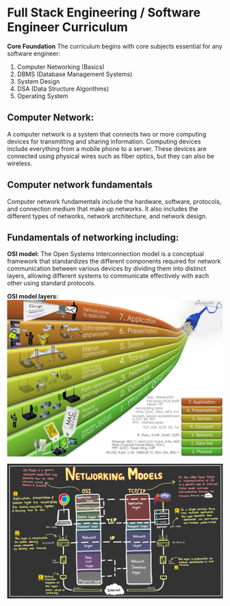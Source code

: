 # Full Stack Engineering / Software Engineer Curriculum
**Core Foundation**
The curriculum begins with core subjects essential for any software engineer:
1) Computer Networking (Basics)
2) DBMS (Database Management Systems)
3) System Design
4) DSA (Data Structure Algorithms)
5) Operating System

## Computer Network:
A computer network is a system that connects two or more computing devices for transmitting and sharing information. Computing devices include everything from a mobile phone to a server. These devices are connected using physical wires such as fiber optics, but they can also be wireless.

## Computer network fundamentals
Computer network fundamentals include the hardware, software, protocols, and connection medium that make up networks. It also includes the different types of networks, network architecture, and network design.

## Fundamentals of networking including:
**OSI model:**
The Open Systems Interconnection model is a conceptual framework that standardizes the different components required for network communication between various devices by dividing them into distinct layers, allowing different systems to communicate effectively with each other using standard protocols.

**OSI model layers:**
![This image for osi model layer](https://github.com/mqtech25/FullStackDev/blob/main/images/network_osi_model1.png)

![This image for osi model layer](https://github.com/mqtech25/FullStackDev/blob/main/images/network_osi_model.png)
